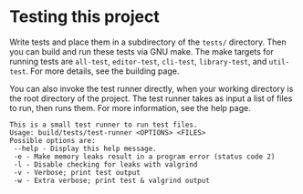 # Testing this project

Write tests and place them in a subdirectory of the `tests/` directory. Then you can build and run these tests via GNU make. The make targets for running tests are `all-test`, `editor-test`, `cli-test`, `library-test`, and `util-test`. For more details, see the building page.

You can also invoke the test runner directly, when your working directory is the root directory of the project. The test runner takes as input a list of files to run, then runs them. For more information, see the help page.
```
This is a small test runner to run test files.
Usage: build/tests/test-runner <OPTIONS> <FILES>
Possible options are:
 --help - Display this help message.
 -e - Make memory leaks result in a program error (status code 2)
 -l - Disable checking for leaks with valgrind
 -v - Verbose; print test output
 -w - Extra verbose; print test & valgrind output
```
